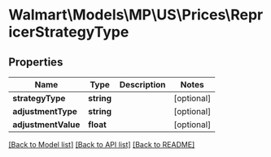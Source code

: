 # Walmart\Models\MP\US\Prices\RepricerStrategyType

## Properties

Name | Type | Description | Notes
------------ | ------------- | ------------- | -------------
**strategyType** | **string** |  | [optional]
**adjustmentType** | **string** |  | [optional]
**adjustmentValue** | **float** |  | [optional]


[[Back to Model list]](./) [[Back to API list]](../../../../../README.md#supported-apis) [[Back to README]](../../../../../README.md)

